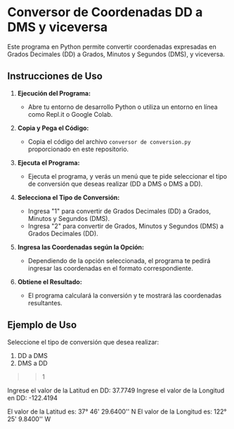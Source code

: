 # Conversor de Coordenadas DD a DMS y viceversa

Este programa en Python permite convertir coordenadas expresadas en Grados Decimales (DD) a Grados, Minutos y Segundos (DMS), y viceversa.

## Instrucciones de Uso

1. **Ejecución del Programa:**
   - Abre tu entorno de desarrollo Python o utiliza un entorno en línea como Repl.it o Google Colab.

2. **Copia y Pega el Código:**
   - Copia el código del archivo `conversor de conversion.py` proporcionado en este repositorio.

3. **Ejecuta el Programa:**
   - Ejecuta el programa, y verás un menú que te pide seleccionar el tipo de conversión que deseas realizar (DD a DMS o DMS a DD).

4. **Selecciona el Tipo de Conversión:**
   - Ingresa "1" para convertir de Grados Decimales (DD) a Grados, Minutos y Segundos (DMS).
   - Ingresa "2" para convertir de Grados, Minutos y Segundos (DMS) a Grados Decimales (DD).

5. **Ingresa las Coordenadas según la Opción:**
   - Dependiendo de la opción seleccionada, el programa te pedirá ingresar las coordenadas en el formato correspondiente.

6. **Obtiene el Resultado:**
   - El programa calculará la conversión y te mostrará las coordenadas resultantes.

## Ejemplo de Uso

Seleccione el tipo de conversión que desea realizar:
1. DD a DMS
2. DMS a DD
>> 1

Ingrese el valor de la Latitud en DD: 37.7749
Ingrese el valor de la Longitud en DD: -122.4194

El valor de la Latitud es: 37° 46' 29.6400'' N
El valor de la Longitud es: 122° 25' 9.8400'' W
